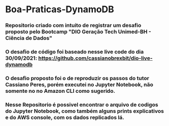 # Boa-Praticas-DynamoDB

### Repositorio criado com intuito de registrar um desafio proposto pelo Bootcamp "DIO Geração Tech Unimed-BH - Ciência de Dados"

### O desafio de código foi baseado nesse live code do dia 30/09/2021: https://github.com/cassianobrexbit/dio-live-dynamodb

### O desafio proposto foi o de reproduzir os passos do tutor Cassiano Peres, porém executei no Jupyter Notebook, não somente no no Amazon CLI como sugerido.

### Nesse Repositorio é possivel encontrar o arquivo de codigos do Jupyter Notebook, como também alguns prints explicativos e do AWS console, com os dados replicados lá.

